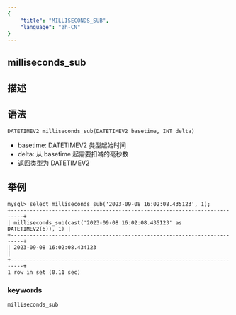 ```yaml
---
{
    "title": "MILLISECONDS_SUB",
    "language": "zh-CN"
}
---
```


## milliseconds_sub
## 描述
## 语法

`DATETIMEV2 milliseconds_sub(DATETIMEV2 basetime, INT delta)`
- basetime: DATETIMEV2 类型起始时间
- delta: 从 basetime 起需要扣减的毫秒数
- 返回类型为 DATETIMEV2

## 举例
```
mysql> select milliseconds_sub('2023-09-08 16:02:08.435123', 1);
+--------------------------------------------------------------------------+
| milliseconds_sub(cast('2023-09-08 16:02:08.435123' as DATETIMEV2(6)), 1) |
+--------------------------------------------------------------------------+
| 2023-09-08 16:02:08.434123                                               |
+--------------------------------------------------------------------------+
1 row in set (0.11 sec)
```


### keywords
    milliseconds_sub

    